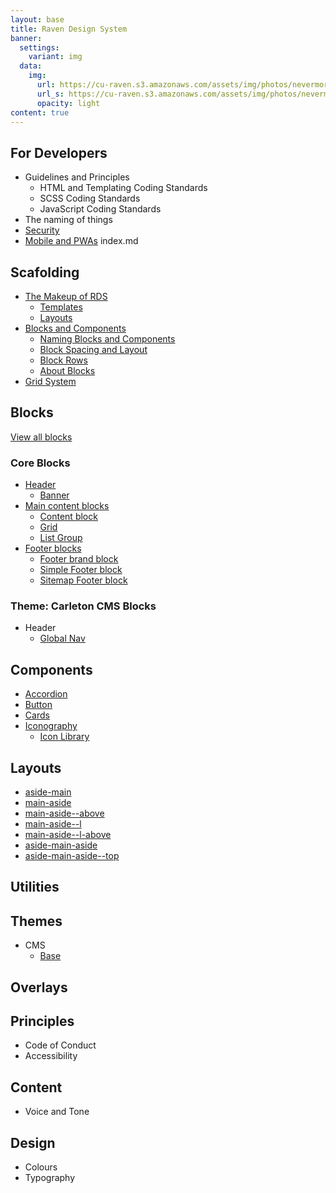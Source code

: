 ```yaml
---
layout: base
title: Raven Design System
banner:
  settings:
    variant: img
  data:
    img:
      url: https://cu-raven.s3.amazonaws.com/assets/img/photos/nevermore.jpg
      url_s: https://cu-raven.s3.amazonaws.com/assets/img/photos/nevermore-s.jpg
      opacity: light
content: true
---
```

## For Developers

- Guidelines and Principles
  - HTML and Templating Coding Standards
  - SCSS Coding Standards
  - JavaScript Coding Standards
- The naming of things
- [Security](docs/dev/security)
- [Mobile and PWAs](docs/dev/mobile) index.md

## Scafolding

- [The Makeup of RDS](docs/dev/scaffolding/makeup/)
  - [Templates](docs/dev/scaffolding/templates/)
  - [Layouts](docs/dev/scaffolding/layouts/)
- [Blocks and Components](docs/dev/blocks/)
  - [Naming Blocks and Components](docs/dev/blocks/developing-blocks-components/)
  - [Block Spacing and Layout](docs/dev/blocks/block-spacing-layout/)
  - [Block Rows](docs/dev/blocks/block-rows/)
  - [About Blocks](docs/dev/blocks/blocks/)
- [Grid System](docs/dev/grid/)

## Blocks

[View all blocks](#)

### Core Blocks

- [Header](docs/header/banners/)
  - [Banner](docs/blocks/header/banner/)
- [Main content blocks](docs/blocks/content/)
  - [Content block](docs/blocks/content/content/)
  - [Grid](docs/blocks/listing/grid/)
  - [List Group](docs/blocks/listing/listgroup/)
- [Footer blocks](docs/blocks/footer/)
  - [Footer brand block](docs/blocks/footer/brand/)
  - [Simple Footer block](docs/blocks/footer/simple/)
  - [Sitemap Footer block](docs/blocks/footer/sitemap/)


### Theme: Carleton CMS Blocks

- Header
  - [Global Nav](docs/themes/cms/blocks/header/global-nav)

## Components

- [Accordion](docs/components/content/accordion/)
- [Button](docs/components/buttons/button/)
- [Cards](docs/components/cards/card/)
- [Iconography](docs/components/iconography/)
  - [Icon Library](docs/components/iconography/library/)
  
## Layouts
  
- [aside-main](docs/layouts/aside-main/)
- [main-aside](docs/layouts/main-aside/)
- [main-aside--above](docs/layouts/main-aside--above/)
- [main-aside--l](docs/layouts/main-aside--l/)
- [main-aside--l-above](docs/layouts/main-aside--l-above/)
- [aside-main-aside](docs/layouts/aside-main-aside/)
- [aside-main-aside--top](docs/layouts/a-m-aside--top/)

## Utilities


## Themes

- CMS
  - [Base](docs/themes/cms/)

## Overlays

## Principles

- Code of Conduct
- Accessibility

## Content

- Voice and Tone

## Design

- Colours
- Typography
